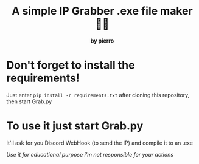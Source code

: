 <div align="center">
    <br>
    <h1>
        A simple IP Grabber .exe file maker 😵‍💫
    </h1>
    <strong>by pierro</strong>
</div>

# Don't forget to install the requirements!
Just enter `pip install -r requirements.txt` after cloning this repository, then start Grab.py

# To use it just start Grab.py
It'll ask for you Discord WebHook (to send the IP) and compile it to an .exe

*Use it for educational purpose i'm not responsible for your actions*